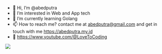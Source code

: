 - 👋 Hi, I’m @abedputra
- 👀 I’m interested in Web and App tech
- 🌱 I’m currently learning Golang
- 📫 How to reach me? contact me at abedputra@gmail.com and get in touch with me https://abedputra.my.id
- 🎥 https://www.youtube.com/@LoveToCoding

[![](https://visitcount.itsvg.in/api?id=abedputra&label=Abed%20Putra&color=1&icon=1&pretty=true)](https://visitcount.itsvg.in)
